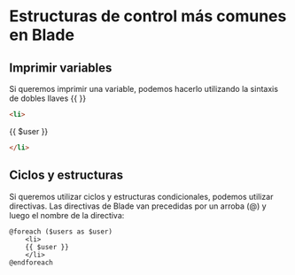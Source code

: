 # Estructuras de control más comunes en Blade

## Imprimir variables

Si queremos imprimir una variable, podemos hacerlo utilizando la sintaxis de dobles llaves {{ }}

```html
<li>
````
{{ $user }}
```html
</li>
```

## Ciclos y estructuras

Si queremos utilizar ciclos y estructuras condicionales, podemos utilizar directivas. Las directivas de Blade van precedidas por un arroba (@) y luego el nombre de la directiva:

```iframe
@foreach ($users as $user)
    <li>
    {{ $user }}
    </li>
@endforeach
```


